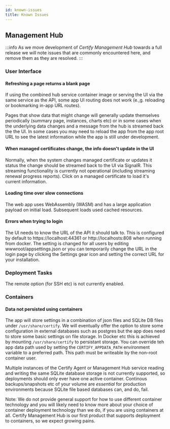```yaml
---
id: known-issues
title: Known Issues
---
```

## Management Hub

:::info
As we move development of *Certify Management Hub* towards a full release we will note issues that are commonly encountered here, and remove them as they are resolved.
:::

### User Interface
#### Refreshing a page returns a blank page
If using the combined hub service container image or serving the UI via the same service as the API, some app UI routing does not work (e.,g. reloading or bookmarking in-app URL routes). 

Pages that show data that might change will generally update themselves periodically (summary page, instances, charts etc) or in some cases when the underlying data changes and a message from the hub is streamed back the the UI. In some cases you may need to reload the app from the app root URL to see the latest information while the app is still under development.

#### When managed certificates change, the info doesn't update in the UI
Normally, when the system changes managed certificate or updates it status the change should be streamed back to the UI via SignalR. This streaming functionality is currently not operational (including streaming renewal progress reports). Click on a managed certificate to load it's current information.

#### Loading time over slow connections
The web app uses WebAssembly (WASM) and has a large application payload on initial load. Subsequent loads used cached resources.

#### Errors when trying to login
The UI needs to know the URL of the API it should talk to. This is configured by default to https://localhost:44361 or http://localhosts:808 when running from docker. The setting is changed for all users by editing wwwroot/appsettings.json or you can temporarily change the URL in the login page by clicking the Settings gear icon and setting the correct URL for your installation.

### Deployment Tasks
The remote option (for SSH etc) is not currently enabled.

### Containers
#### Data not persisted using containers
The app will store settings in a combination of json files and SQLite DB files under `/usr/share/certify`. We will eventually offer the option to store some configuration in external databases such as postgres but the app does need to store some basic settings on file storage. In Docker etc this is achieved by mounting `/usr/share/certify` to persistant storage. You can override teh app data path used by setting the `CERTIFY_APPDATA_PATH` environment variable to a preferred path. This path must be writeable by the non-root container user.

Multiple instances of the Certify Agent or Management Hub service reading and writing the same SQLite database storage is not currently supported, so deployments should only ever have one active container. Continous backups/snapshots etc of your volume are *essential* for production environments because SQLite file based databases can, and do, fail.

Note: We do not provide general support for how to use different container technology and you will likely need to know more about your choice of container deployment technology than we do, if you are using containers at all. Certify Management Hub is our first product that supports deployment to containers, so we expect growing pains.


